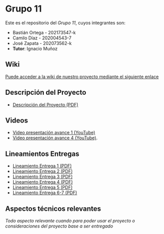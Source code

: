 # Grupo 11

Este es el repositorio del *Grupo 11*, cuyos integrantes son:

* Bastián Ortega - 202173547-k
* Camilo Díaz - 202004543-7
* José Zapata - 202073562-k
* **Tutor**: Ignacio Muñoz

## Wiki

[Puede acceder a la wiki de nuestro proyecto mediante el siguiente enlace](https://github.com/Nachops/INF236P201G11/wiki)

## Descripción del Proyecto

- [Descripción del Proyecto (PDF)](https://aula.usm.cl/pluginfile.php/5134407/mod_resource/content/1/Requisito%20Proyecto%20v1.0%20-%20AHB.pdf)
  
## Videos

- [Video presentación avance 1 (YouTube)](https://youtu.be/mpJr0DJvu7A)
- [Video presentación avance 4 (YouTube)](https://youtu.be/j8C-K3gZm2g).

## Lineamientos Entregas

- [Lineamiento Entrega 1 (PDF)](https://aula.usm.cl/pluginfile.php/5134322/mod_resource/content/2/Lineamiento%20Entrega%201.pdf)
- [Lineamiento Entrega 2 (PDF)](https://aula.usm.cl/pluginfile.php/5150922/mod_resource/content/1/Lineamiento%20Entrega%202%20v1.0.pdf)
- [Lineamiento Entrega 3 (PDF)](https://aula.usm.cl/pluginfile.php/5166283/mod_resource/content/1/Lineamiento%20Entrega%203.pdf)
- [Lineamiento Entrega 4 (PDF)](https://aula.usm.cl/pluginfile.php/5203178/mod_resource/content/1/Lineamiento%20Entrega%204.pdf)
- [Lineamiento Entrega 5 (PDF)](https://aula.usm.cl/pluginfile.php/5213594/mod_resource/content/1/Lineamiento%20Entrega%205.pdf)
- [Lineamiento Entrega 6-7 (PDF)](https://aula.usm.cl/pluginfile.php/5221780/mod_resource/content/1/Lineamiento%20Entrega%206-7.pdf)
    


## Aspectos técnicos relevantes

_Todo aspecto relevante cuando para poder usar el proyecto o consideraciones del proyecto base a ser entregado_
